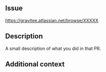 ## Issue

https://gravitee.atlassian.net/browse/XXXXX

## Description

A small description of what you did in that PR.

## Additional context